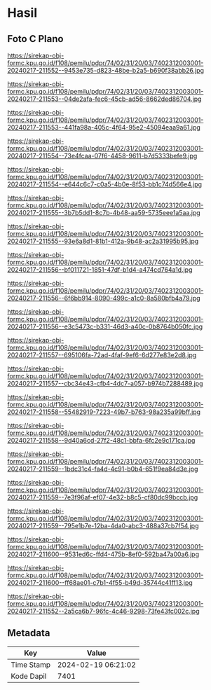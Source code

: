 # Hasil

## Foto C Plano

https://sirekap-obj-formc.kpu.go.id/f108/pemilu/pdpr/74/02/31/20/03/7402312003001-20240217-211552--9453e735-d823-48be-b2a5-b690f38abb26.jpg

https://sirekap-obj-formc.kpu.go.id/f108/pemilu/pdpr/74/02/31/20/03/7402312003001-20240217-211553--04de2afa-fec6-45cb-ad56-8662ded86704.jpg

https://sirekap-obj-formc.kpu.go.id/f108/pemilu/pdpr/74/02/31/20/03/7402312003001-20240217-211553--441fa98a-405c-4f64-95e2-45094eaa9a61.jpg

https://sirekap-obj-formc.kpu.go.id/f108/pemilu/pdpr/74/02/31/20/03/7402312003001-20240217-211554--73e4fcaa-07f6-4458-9611-b7d5333befe9.jpg

https://sirekap-obj-formc.kpu.go.id/f108/pemilu/pdpr/74/02/31/20/03/7402312003001-20240217-211554--e644c6c7-c0a5-4b0e-8f53-bb1c74d566e4.jpg

https://sirekap-obj-formc.kpu.go.id/f108/pemilu/pdpr/74/02/31/20/03/7402312003001-20240217-211555--3b7b5dd1-8c7b-4b48-aa59-5735eee1a5aa.jpg

https://sirekap-obj-formc.kpu.go.id/f108/pemilu/pdpr/74/02/31/20/03/7402312003001-20240217-211555--93e6a8d1-81b1-412a-9b48-ac2a31995b95.jpg

https://sirekap-obj-formc.kpu.go.id/f108/pemilu/pdpr/74/02/31/20/03/7402312003001-20240217-211556--bf011721-1851-47df-b1d4-a474cd764a1d.jpg

https://sirekap-obj-formc.kpu.go.id/f108/pemilu/pdpr/74/02/31/20/03/7402312003001-20240217-211556--6f6bb914-8090-499c-a1c0-8a580bfb4a79.jpg

https://sirekap-obj-formc.kpu.go.id/f108/pemilu/pdpr/74/02/31/20/03/7402312003001-20240217-211556--e3c5473c-b331-46d3-a40c-0b8764b050fc.jpg

https://sirekap-obj-formc.kpu.go.id/f108/pemilu/pdpr/74/02/31/20/03/7402312003001-20240217-211557--695106fa-72ad-4faf-9ef6-6d277e83e2d8.jpg

https://sirekap-obj-formc.kpu.go.id/f108/pemilu/pdpr/74/02/31/20/03/7402312003001-20240217-211557--cbc34e43-cfb4-4dc7-a057-b974b7288489.jpg

https://sirekap-obj-formc.kpu.go.id/f108/pemilu/pdpr/74/02/31/20/03/7402312003001-20240217-211558--55482919-7223-49b7-b763-98a235a99bff.jpg

https://sirekap-obj-formc.kpu.go.id/f108/pemilu/pdpr/74/02/31/20/03/7402312003001-20240217-211558--9d40a6cd-27f2-48c1-bbfa-6fc2e9c171ca.jpg

https://sirekap-obj-formc.kpu.go.id/f108/pemilu/pdpr/74/02/31/20/03/7402312003001-20240217-211559--1bdc31c4-fa4d-4c91-b0b4-651f9ea84d3e.jpg

https://sirekap-obj-formc.kpu.go.id/f108/pemilu/pdpr/74/02/31/20/03/7402312003001-20240217-211559--7e3f96af-ef07-4e32-b8c5-cf80dc99bccb.jpg

https://sirekap-obj-formc.kpu.go.id/f108/pemilu/pdpr/74/02/31/20/03/7402312003001-20240217-211559--795e1b7e-12ba-4da0-abc3-488a37cb7f54.jpg

https://sirekap-obj-formc.kpu.go.id/f108/pemilu/pdpr/74/02/31/20/03/7402312003001-20240217-211600--9531ed6c-ffd4-475b-8ef0-592ba47a00a6.jpg

https://sirekap-obj-formc.kpu.go.id/f108/pemilu/pdpr/74/02/31/20/03/7402312003001-20240217-211600--ff68ae01-c7b1-4f55-b49d-35744c41ff13.jpg

https://sirekap-obj-formc.kpu.go.id/f108/pemilu/pdpr/74/02/31/20/03/7402312003001-20240217-211552--2a5ca6b7-96fc-4c46-9298-73fe43fc002c.jpg


## Metadata

| Key        | Value               |
| ---------- | ------------------- |
| Time Stamp | 2024-02-19 06:21:02 |
| Kode Dapil | 7401                |



